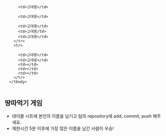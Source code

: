 <table>
      <tbody>
        <tr>

          <td>고대용</td>

          <td>고대용</td>

          <td>고대용</td>
          <td>고대용/td>
          <td>고대용</td>
        </tr>
        <tr>

          <td>고대용</td>
          <td>고대용</td>
          <td></td>
          <td></td>
          <td></td>
        </tr>
      </tbody>
</table>

## 땅따먹기 게임

- 테이블 시트에 본인의 이름을 남기고 팀의 repository에 add, commit, push 해주세요.
- 제한시간 5분 이후에 가장 많은 이름을 남긴 사람이 우승!
